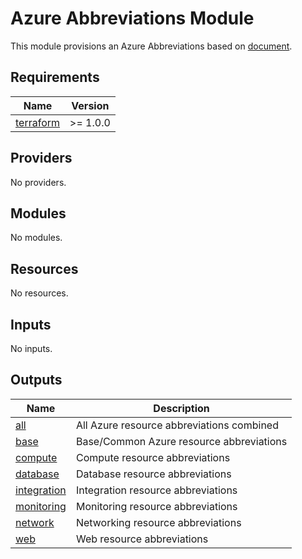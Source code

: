# Azure Abbreviations Module

This module provisions an Azure Abbreviations based on [document](https://learn.microsoft.com/en-us/azure/cloud-adoption-framework/ready/azure-best-practices/resource-abbreviations).

<!-- BEGINNING OF PRE-COMMIT-TERRAFORM DOCS HOOK -->
## Requirements

| Name | Version |
|------|---------|
| <a name="requirement_terraform"></a> [terraform](#requirement\_terraform) | >= 1.0.0 |

## Providers

No providers.

## Modules

No modules.

## Resources

No resources.

## Inputs

No inputs.

## Outputs

| Name | Description |
|------|-------------|
| <a name="output_all"></a> [all](#output\_all) | All Azure resource abbreviations combined |
| <a name="output_base"></a> [base](#output\_base) | Base/Common Azure resource abbreviations |
| <a name="output_compute"></a> [compute](#output\_compute) | Compute resource abbreviations |
| <a name="output_database"></a> [database](#output\_database) | Database resource abbreviations |
| <a name="output_integration"></a> [integration](#output\_integration) | Integration resource abbreviations |
| <a name="output_monitoring"></a> [monitoring](#output\_monitoring) | Monitoring resource abbreviations |
| <a name="output_network"></a> [network](#output\_network) | Networking resource abbreviations |
| <a name="output_web"></a> [web](#output\_web) | Web resource abbreviations |
<!-- END OF PRE-COMMIT-TERRAFORM DOCS HOOK -->
